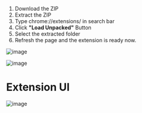 1. Download the ZIP
2. Extract the ZIP
3. Type chrome://extensions/ in search bar
4. Click **"Load Unpacked"** Button
5. Select the extracted folder
6. Refresh the page and the extension is ready now.

![image](https://github.com/user-attachments/assets/300c3ba1-5d11-439e-a85a-fc24ce688676)

![image](https://github.com/user-attachments/assets/19d902b5-351c-4032-9499-af0087f2fed3)

# Extension UI
![image](https://github.com/user-attachments/assets/caa67ef9-8608-4e44-95f3-66eca365fb5f)

